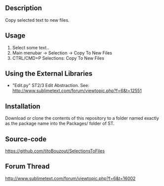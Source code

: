 ## Description

Copy selected text to new files.

## Usage
1. Select some text..
2. Main menubar -> Selection -> Copy To New Files
2. CTRL/CMD+P Selections: Copy To New Files

## Using the External Libraries

 * "Edit.py" ST2/3 Edit Abstraction. See: http://www.sublimetext.com/forum/viewtopic.php?f=6&t=12551

## Installation

Download or clone the contents of this repository to a folder named exactly as the package name into the Packages/ folder of ST.

## Source-code

https://github.com/titoBouzout/SelectionsToFiles

## Forum Thread

http://www.sublimetext.com/forum/viewtopic.php?f=6&t=16002